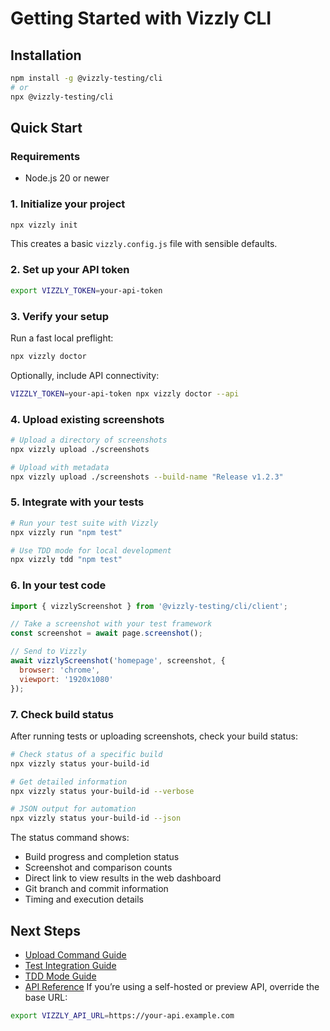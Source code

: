 # Getting Started with Vizzly CLI

## Installation

```bash
npm install -g @vizzly-testing/cli
# or
npx @vizzly-testing/cli
```

## Quick Start

### Requirements

- Node.js 20 or newer

### 1. Initialize your project

```bash
npx vizzly init
```

This creates a basic `vizzly.config.js` file with sensible defaults.

### 2. Set up your API token

```bash
export VIZZLY_TOKEN=your-api-token
```

### 3. Verify your setup

Run a fast local preflight:

```bash
npx vizzly doctor
```

Optionally, include API connectivity:

```bash
VIZZLY_TOKEN=your-api-token npx vizzly doctor --api
```

### 4. Upload existing screenshots

```bash
# Upload a directory of screenshots
npx vizzly upload ./screenshots

# Upload with metadata
npx vizzly upload ./screenshots --build-name "Release v1.2.3"
```

### 5. Integrate with your tests

```bash
# Run your test suite with Vizzly
npx vizzly run "npm test"

# Use TDD mode for local development
npx vizzly tdd "npm test"
```

### 6. In your test code

```javascript
import { vizzlyScreenshot } from '@vizzly-testing/cli/client';

// Take a screenshot with your test framework
const screenshot = await page.screenshot();

// Send to Vizzly
await vizzlyScreenshot('homepage', screenshot, {
  browser: 'chrome',
  viewport: '1920x1080'
});
```

### 7. Check build status

After running tests or uploading screenshots, check your build status:

```bash
# Check status of a specific build
npx vizzly status your-build-id

# Get detailed information
npx vizzly status your-build-id --verbose

# JSON output for automation
npx vizzly status your-build-id --json
```

The status command shows:
- Build progress and completion status
- Screenshot and comparison counts
- Direct link to view results in the web dashboard
- Git branch and commit information
- Timing and execution details

## Next Steps

- [Upload Command Guide](./upload-command.md)
- [Test Integration Guide](./test-integration.md)
- [TDD Mode Guide](./tdd-mode.md)
- [API Reference](./api-reference.md)
If you’re using a self-hosted or preview API, override the base URL:

```bash
export VIZZLY_API_URL=https://your-api.example.com
```
